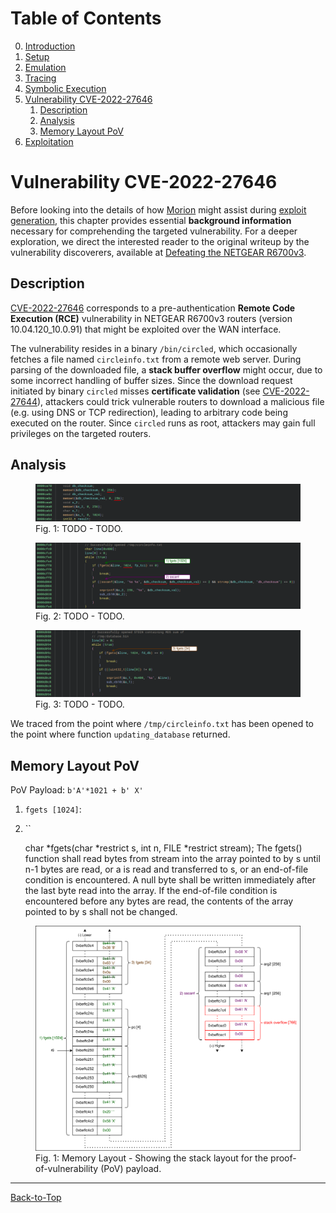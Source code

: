 # Table of Contents
0. [Introduction](../README.md#introduction)
1. [Setup](./1_setup.md)
2. [Emulation](./2_emulation.md)
3. [Tracing](./3_tracing.md)
4. [Symbolic Execution](./4_symbex.md)
5. [Vulnerability CVE-2022-27646](./5_vulnerability.md#vulnerability-cve-2022-27646)
    1. [Description](./5_vulnerability.md#description)
    2. [Analysis](./5_vulnerability.md#analysis)
    3. [Memory Layout PoV](./5_vulnerability.md#memory-layout-pov)
6. [Exploitation](./6_exploitation.md)
<!--TODO--------------------------------------------------------------------------------------------
- [X] Maybe move to 5_vulnerability.md
- [ ] What is the size of stack buffer `line`?
- [ ] Write text
    - [X] Pre-auth remote code execution vulnerability in NETGEAR R6700v3 routers over the WAN interface
    - [X] The vulnerability resides in binary `/bin/circled`, which occasionally fetches a file named `circleinfo.txt` from remote web servers. When parsed by the binary `circled`, a stack buffer overflow (CVE-2022-27646) can be triggered. Since the download requests from the routers miss certificate validation (CVE-2022-27644), attackers could trick routers to download malicious files (e.g. using DNS or TCP redirection), leading to arbitrary code execution on the routers. Since `circled` runs as root, attackers may gain full privileges on the routers.
    - [ ]SHA1 of `/bin/circled`: ac86472cdeccd01165718b1b759073b9e6b665e9
    - [ ] In case of a crash, the binary restarts (used to defeat ASRL)
    - [ ] Read file `circleinfo.txt` line by line (`fgets` - 1024 bytes), parse two strings per line (`sscanf`) and write them to two stack variables (size 256) without size checking -> stack buffer overflow
--------------------------------------------------------------------------------------------------->
# Vulnerability CVE-2022-27646
Before looking into the details of how [Morion](https://github.com/pdamian/morion) might assist
during [exploit generation](./6_exploitation.md), this chapter provides essential **background
information** necessary for comprehending the targeted vulnerability. For a deeper exploration, we
direct the interested reader to the original writeup by the vulnerability discoverers, available at
[Defeating the NETGEAR R6700v3](https://www.synacktiv.com/en/publications/pwn2own-austin-2021-defeating-the-netgear-r6700v3.html).
## Description
[CVE-2022-27646](https://cve.mitre.org/cgi-bin/cvename.cgi?name=CVE-2022-27646) corresponds to a
pre-authentication **Remote Code Execution (RCE)** vulnerability in NETGEAR R6700v3 routers 
(version 10.04.120_10.0.91) that might be exploited over the WAN interface.

The vulnerability resides in a binary `/bin/circled`, which occasionally fetches a file named
`circleinfo.txt` from a remote web server. During parsing of the downloaded file, a **stack buffer
overflow** might occur, due to some incorrect handling of buffer sizes. Since the download request
initiated by binary `circled` misses **certificate validation**
(see [CVE-2022-27644](https://cve.mitre.org/cgi-bin/cvename.cgi?name=CVE-2022-27644)), attackers
could trick vulnerable routers to download a malicious file (e.g. using DNS or TCP redirection),
leading to arbitrary code being executed on the router. Since `circled` runs as root, attackers may
gain full privileges on the targeted routers.
## Analysis

<figure>
  <img src="../images/RE_Vuln_01.svg" alt=""/>
  <figcaption>
    Fig. 1: TODO - TODO.
  </figcaption>
</figure>

<figure>
  <img src="../images/RE_Vuln_02.svg" alt=""/>
  <figcaption>
    Fig. 2: TODO - TODO.
  </figcaption>
</figure>

<figure>
  <img src="../images/RE_Vuln_03.svg" alt=""/>
  <figcaption>
    Fig. 3: TODO - TODO.
  </figcaption>
</figure>

We traced from the point where `/tmp/circleinfo.txt` has been opened to the point where function
`updating_database` returned.

## Memory Layout PoV
PoV Payload: `b'A'*1021 + b' X'`

1. `fgets [1024]`: 
2. ``

      char *fgets(char *restrict s, int n, FILE *restrict stream);
       The fgets() function shall read bytes from stream into the array
       pointed to by s until n-1 bytes are read, or a <newline> is read
       and transferred to s, or an end-of-file condition is encountered.
       A null byte shall be written immediately after the last byte read
       into the array.  If the end-of-file condition is encountered
       before any bytes are read, the contents of the array pointed to
       by s shall not be changed.

<figure>
  <img src="../images/Memory_Layout-PoV.svg" alt="Memory Layout PoV"/>
  <figcaption>
    Fig. 1: Memory Layout - Showing the stack layout for the proof-of-vulnerability (PoV) payload.
  </figcaption>
</figure>

----------------------------------------------------------------------------------------------------
[Back-to-Top](./5_vulnerability.md#table-of-contents)